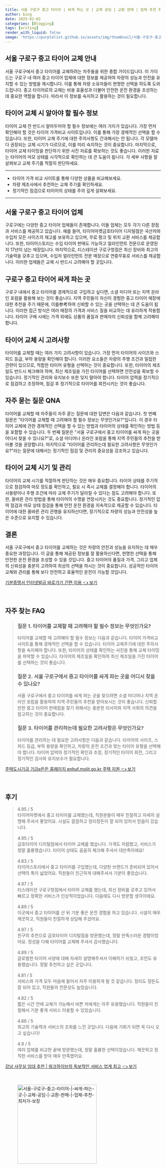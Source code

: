 ```yaml
---
title: 서울 구로구 중고 타이어 | 싸게 파는 곳 | 교체 공임 | 교환 판매 | 업체 추천 최저가 보장
author: bing
date: 2025-02-02
categories: [Blogging]
tags: [writing]
render_with_liquid: false
image: 'https://purplelist.github.io/assets/img/thumbnail/서울-구로구-중고-타이어-|-싸게-파는-곳-|-교체-공임-|-교환-판매-|-업체-추천-최저가-보장.webp'
---
```



<h2 id='중고 타이어 교체 안내'>서울 구로구 중고 타이어 교체 안내</h2>

<p>서울 구로구에서 중고 타이어를 교체하려는 차주들을 위한 종합 가이드입니다. 이 가이드는 구로구 내 여러 중고 타이어 업체에 대한 정보를 제공하여 차량의 성능과 안전을 유지할 수 있는 방법을 제시합니다. 이를 통해 차량 소유자들이 현명한 선택을 하도록 도와드립니다. 중고 타이어로의 교체는 비용 효율성과 더불어 안전한 운전 환경을 조성하는 데 중요한 역할을 합니다. 따라서 이 정보를 숙지하고 활용하는 것이 필요합니다.</p>

<h2 id='타이어 교체 시 알아야 할 필수 정보'>타이어 교체 시 알아야 할 필수 정보</h2>

<p>타이어 교체 전 반드시 알아두어야 할 필수 정보에는 여러 가지가 있습니다. 가장 먼저 확인해야 할 것은 타이어 가격비교 사이트입니다. 이를 통해 가장 경제적인 선택을 할 수 있습니다. 또한, 타이어 교체 주기에 대한 주의사항도 간과해서는 안 됩니다. 각 모델마다 권장되는 교체 시기가 다르므로, 이를 미리 숙지하는 것이 중요합니다. 마지막으로, 타이어 교체 타이밍을 판단하기 위한 사진 자료를 확보하는 것도 좋습니다. 이러한 자료는 타이어의 마모 상태를 시각적으로 확인하는 데 큰 도움이 됩니다. 각 세부 사항을 잘 살펴보고 교체 주기를 적절히 판단하세요.</p>

<hr />

<ul>
    <li>타이어 가격 비교 사이트를 통해 다양한 상품을 비교해보세요.</li>
    <li>차량 제조사에서 추천하는 교체 주기를 확인하세요.</li>
    <li>정기적인 점검으로 타이어의 상태를 주의 깊게 살펴보세요.</li>
</ul>

<hr />

<h2 id='서울 구로구 중고 타이어 업체'>서울 구로구 중고 타이어 업체</h2>

<p>구로구에는 다양한 중고 타이어 업체들이 존재합니다. 이들 업체는 모두 각기 다른 장점과 서비스를 제공하고 있습니다. 예를 들어, 타이어마켓금호타이어 디지털점은 국산차와 수입차 모든 사이즈의 재고를 보유하고 있으며, 무료 펑크 및 위치 교환 서비스를 제공합니다. 또한, 타이어스토리는 수입 타이어 판매도 가능하고 얼라인먼트 전문으로 운영된 지 17년이 넘는 매장입니다. 마지막으로, 티스테이션 구로구청점은 최신 장비와 최고의 기술력을 갖추고 있으며, 수입차 얼라인먼트 전문 매장으로 연중무휴로 서비스를 제공합니다. 이러한 업체들은 교체 시 반드시 고려해야 할 곳입니다.</p>

<h2 id='구로구 중고 타이어 싸게 파는 곳'>구로구 중고 타이어 싸게 파는 곳</h2>

<p>구로구 내에서 중고 타이어를 경제적으로 구입하고 싶다면, 소셜 미디어 또는 지역 온라인 포럼을 활용해 보는 것이 좋습니다. 지역 주민들이 자신이 경험한 중고 타이어 매장에 대한 추천을 주기 때문에, 이를参考하여 신뢰할 수 있는 곳을 선택하는 데 큰 도움이 됩니다. 이러한 접근 방식은 여러 매장의 가격과 서비스 질을 비교하는 데 유리하게 작용합니다. 타이어 구매 시에는 가격 외에도 상품의 품질과 판매자의 신뢰성을 함께 고려해야 합니다.</p>

<h2 id='타이어 교체 시 고려사항'>타이어 교체 시 고려사항</h2>

<p>타이어를 교체할 때는 여러 가지 고려사항이 있습니다. 가장 먼저 타이어의 사이즈와 스피드 등급, 부하 용량을 확인해야 합니다. 이러한 요소들은 차량의 주행 조건과 밀접한 관련이 있으므로, 적합한 타이어 유형을 선택하는 것이 중요합니다. 또한, 타이어의 제조일도 반드시 체크해야 하며, 최신 제조일을 가진 타이어를 선택하면 안전성을 확보할 수 있습니다. 정기적인 관리와 유지보수 또한 잊지 말아야 합니다. 타이어 압력을 정기적으로 점검하고 조정하며, 점검 후 정기적으로 타이어를 회전시키는 것이 좋습니다.</p>

<h2 id='자주 묻는 질문 QNA'>자주 묻는 질문 QNA</h2>

<p>타이어를 교체할 때 차주들이 자주 묻는 질문에 대한 답변은 다음과 같습니다. 첫 번째 질문은 "타이어를 교체할 때 고려해야 할 필수 정보는 무엇인가요?"입니다. 이 경우 타이어 교체에 관한 경제적인 선택을 할 수 있는 방법과 타이어의 상태를 확인하는 방법 등을 포함할 수 있습니다. 두 번째 질문은 "서울 구로구에서 중고 타이어를 싸게 파는 곳을 어디서 찾을 수 있나요?"로, 소셜 미디어나 온라인 포럼을 통해 지역 주민들의 추천을 받아볼 것을 권장합니다. 마지막으로 "타이어를 관리하는데 필요한 고려사항은 무엇인가요?"라는 질문에 대해서는 정기적인 점검 및 관리의 중요성을 강조하고 있습니다.</p>

<h2 id='타이어 교체 시기 및 관리'>타이어 교체 시기 및 관리</h2>

<p>타이어의 교체 시기를 적절하게 판단하는 것은 매우 중요합니다. 타이어 상태를 주기적으로 점검하여 마모 정도를 확인하고, 필요 시 즉시 교체를 결정해야 합니다. 타이어의 사용량이나 주행 조건에 따라 교체 주기가 달라질 수 있다는 점도 고려해야 합니다. 또한, 올바른 관리 방법을 통해 타이어의 수명을 연장시키는 것도 중요합니다. 정기적인 압력 점검과 마모 상태 점검을 통해 안전 운전 환경을 지속적으로 제공할 수 있습니다. 타이어에 대한 올바른 관리 관행을 유지하신다면, 장기적으로 차량의 성능과 안전성을 높은 수준으로 유지할 수 있습니다.</p>

<h2 id='결론'>결론</h2>

<p>서울 구로구에서 중고 타이어를 교체하는 것은 차량의 안전과 성능을 유지하는 데 매우 중요한 과정입니다. 이 글을 통해 제공된 정보를 잘 활용하신다면, 현명한 선택을 통해 안전한 운전 환경을 조성할 수 있을 것입니다. 중고 타이어의 품질과 가격, 그리고 업체의 신뢰성을 충분히 고려하여 최상의 선택을 하시는 것이 중요합니다. 성공적인 타이어 교체와 관리를 통해 보다 안전하고 효율적인 운전이 가능할 것입니다.</p>


<p><a class="click-button" title="기본증명서 인터넷발급 바로가기 간편 이용" href="https://purplelist.github.io/posts/%EA%B8%B0%EB%B3%B8%EC%A6%9D%EB%AA%85%EC%84%9C-%EC%9D%B8%ED%84%B0%EB%84%B7%EB%B0%9C%EA%B8%89-%EB%B0%94%EB%A1%9C%EA%B0%80%EA%B8%B0-%EA%B0%84%ED%8E%B8-%EC%9D%B4%EC%9A%A9/" rel="dofollow">기본증명서 인터넷발급 바로가기 간편 이용 👈 보기</a></p><br>
<h2 id='자주_찾는_FAQ'>자주 찾는 FAQ</h2>
<div itemscope="" itemtype="https://schema.org/FAQPage"> 
<blockquote> 
<div itemscope="" itemprop="mainEntity" itemtype="https://schema.org/Question"> 
<h3 itemprop="name">질문 1. 타이어를 교체할 때 고려해야 할 필수 정보는 무엇인가요?</h3> 
<div itemscope="" itemprop="acceptedAnswer" itemtype="https://schema.org/Answer"> 
<span itemprop="text"> 
<p>타이어를 교체할 때 고려해야 할 필수 정보는 다음과 같습니다. 타이어 가격비교 사이트를 통해 경제적인 선택을 할 수 있습니다. 타이어 교체주기에 대한 주의사항을 숙지해야 합니다. 또한, 타이어의 상태를 확인하는 사진을 통해 교체 타이밍을 파악할 수 있습니다. 타이어의 제조일을 확인하여 최신 제조일을 가진 타이어를 선택하는 것이 좋습니다.</p> 
</span> 
</div> 
</div> 

<div itemscope="" itemprop="mainEntity" itemtype="https://schema.org/Question"> 
<h3 itemprop="name">질문 2. 서울 구로구에서 중고 타이어를 싸게 파는 곳을 어디서 찾을 수 있나요?</h3> 
<div itemscope="" itemprop="acceptedAnswer" itemtype="https://schema.org/Answer"> 
<span itemprop="text"> 
<p>서울 구로구에서 중고 타이어를 싸게 파는 곳을 찾으려면 소셜 미디어나 지역 온라인 포럼을 활용하여 지역 주민들의 추천을 받아보시는 것이 좋습니다. 신뢰할 만한 중고 타이어 판매점을 찾기 위해서는 충분한 리서치와 지역 사회의 의견을 참고하는 것이 중요합니다.</p> 
</span> 
</div> 
</div> 

<div itemscope="" itemprop="mainEntity" itemtype="https://schema.org/Question"> 
<h3 itemprop="name">질문 3. 타이어를 관리하는데 필요한 고려사항은 무엇인가요?</h3> 
<div itemscope="" itemprop="acceptedAnswer" itemtype="https://schema.org/Answer"> 
<span itemprop="text"> 
<p>타이어를 관리하는 데 필요한 고려사항은 다음과 같습니다. 타이어의 사이즈, 스피드 등급, 부하 용량을 확인하고, 차량의 운전 조건과 맞는 타이어 유형을 선택해야 합니다. 타이어 압력의 정기적인 확인과 조정, 정기적인 타이어 회전, 그리고 정기적인 검사와 유지보수가 필요합니다.</p> 
</span> 
</div> 
</div> 
</blockquote> 
</div>
<p><a class="click-button" title="주택도시기금 기금e든든 홈페이지 enhuf.molit.go.kr 주택 지원" href="https://purplelist.github.io/posts/%EC%A3%BC%ED%83%9D%EB%8F%84%EC%8B%9C%EA%B8%B0%EA%B8%88-%EA%B8%B0%EA%B8%88e%EB%93%A0%EB%93%A0-%ED%99%88%ED%8E%98%EC%9D%B4%EC%A7%80-enhuf.molit.go.kr-%EC%A3%BC%ED%83%9D-%EC%A7%80%EC%9B%90/" rel="dofollow">주택도시기금 기금e든든 홈페이지 enhuf.molit.go.kr 주택 지원 👈 보기</a></p><br>
<h2 id='후기'>후기</h2>
<div itemscope itemtype="https://schema.org/Product">
  <blockquote>
  <div itemprop="review" itemscope itemtype="https://schema.org/Review">
      <div itemprop="reviewRating" itemscope itemtype="https://schema.org/Rating"> <span itemprop="ratingValue">4.95</span> / <span itemprop="bestRating">5</span> </div>
      <span itemprop="reviewBody">타이어마켓에서 중고 타이어를 교체했는데, 직원분들이 매우 친절하고 자세히 설명해 주셔서 좋았어요. 시설도 깔끔하고 정리정돈이 잘 되어 있어서 믿음이 갔습니다.</span>
  </div>
  <br>
  <div itemprop="review" itemscope itemtype="https://schema.org/Review">
      <div itemprop="reviewRating" itemscope itemtype="https://schema.org/Rating"> <span itemprop="ratingValue">4.95</span> / <span itemprop="bestRating">5</span> </div>
      <span itemprop="reviewBody">금호타이어 디지털점에서 타이어 교체를 했습니다. 가격도 저렴했고, 서비스가 정말 훌륭했습니다. 타이어 상태도 꼼꼼히 체크해 주셔서 대만족이에요!</span>
  </div>
  <br>
  <div itemprop="review" itemscope itemtype="https://schema.org/Review">
      <div itemprop="reviewRating" itemscope itemtype="https://schema.org/Rating"> <span itemprop="ratingValue">4.83</span> / <span itemprop="bestRating">5</span> </div>
      <span itemprop="reviewBody">타이어스토리에서 중고 타이어를 구입했는데, 다양한 브랜드가 준비되어 있어서 선택의 폭이 넓었어요. 직원들이 친근하게 대해주셔서 기분이 좋았습니다.</span>
  </div>
  <br>
  <div itemprop="review" itemscope itemtype="https://schema.org/Review">
      <div itemprop="reviewRating" itemscope itemtype="https://schema.org/Rating"> <span itemprop="ratingValue">4.97</span> / <span itemprop="bestRating">5</span> </div>
      <span itemprop="reviewBody">티스테이션 구로구청점에서 타이어 교체를 했는데, 최신 장비를 갖추고 있어서 빠르고 정확한 서비스가 인상적이었습니다. 다음에도 다시 방문할 생각이에요.</span>
  </div>
  <br>
  <div itemprop="review" itemscope itemtype="https://schema.org/Review">
      <div itemprop="reviewRating" itemscope itemtype="https://schema.org/Rating"> <span itemprop="ratingValue">4.89</span> / <span itemprop="bestRating">5</span> </div>
      <span itemprop="reviewBody">이곳에서 중고 타이어를 산 뒤 기분 좋은 운전 경험을 하고 있습니다. 시설이 매우 깨끗하고, 직원들이 친절하게 상담해 주셨어요.</span>
  </div>
  <br>
  <div itemprop="review" itemscope itemtype="https://schema.org/Review">
      <div itemprop="reviewRating" itemscope itemtype="https://schema.org/Rating"> <span itemprop="ratingValue">4.97</span> / <span itemprop="bestRating">5</span> </div>
      <span itemprop="reviewBody">친구의 추천으로 금호타이어 디지털점을 방문했는데, 정말 만족스러운 경험이었어요. 정성을 다해 타이어를 교체해 주셔서 감사했습니다.</span>
  </div>
  <br>
  <div itemprop="review" itemscope itemtype="https://schema.org/Review">
      <div itemprop="reviewRating" itemscope itemtype="https://schema.org/Rating"> <span itemprop="ratingValue">4.89</span> / <span itemprop="bestRating">5</span> </div>
      <span itemprop="reviewBody">글로벌한 타이어 사양에 대해 자세히 설명해주셔서 이해하기 쉬웠고, 조언도 유용했습니다. 정말 추천하고 싶은 곳입니다.</span>
  </div>
  <br>
  <div itemprop="review" itemscope itemtype="https://schema.org/Review">
      <div itemprop="reviewRating" itemscope itemtype="https://schema.org/Rating"> <span itemprop="ratingValue">4.81</span> / <span itemprop="bestRating">5</span> </div>
      <span itemprop="reviewBody">서비스와 가격 모두 마음에 들어서 자주 이용하게 될 것 같습니다. 정리도 정돈도 잘 되어 있고, 직원들의 전문성도 높았습니다.</span>
  </div>
  <br>
  <div itemprop="review" itemscope itemtype="https://schema.org/Review">
      <div itemprop="reviewRating" itemscope itemtype="https://schema.org/Rating"> <span itemprop="ratingValue">4.82</span> / <span itemprop="bestRating">5</span> </div>
      <span itemprop="reviewBody">짧은 시간 안에 교체가 가능해서 바쁜 저에게는 아주 유용했습니다. 직원들이 친절해서 기분 좋게 서비스 이용할 수 있었습니다.</span>
  </div>
  <br>
  <div itemprop="review" itemscope itemtype="https://schema.org/Review">
      <div itemprop="reviewRating" itemscope itemtype="https://schema.org/Rating"> <span itemprop="ratingValue">4.86</span> / <span itemprop="bestRating">5</span> </div>
      <span itemprop="reviewBody">최고의 기술력과 서비스의 조화를 느낀 곳입니다. 다음에 기회가 되면 꼭 다시 오고 싶습니다!</span>
  </div>
  <br>
  <div itemprop="review" itemscope itemtype="https://schema.org/Review">
      <div itemprop="reviewRating" itemscope itemtype="https://schema.org/Rating"> <span itemprop="ratingValue">4.9</span> / <span itemprop="bestRating">5</span> </div>
      <span itemprop="reviewBody">여러 업체를 비교한 끝에 방문했는데, 정말 훌륭한 선택이었습니다. 깨끗하고 정직한 서비스를 받아 매우 만족했어요.</span>
  </div>
  </blockquote>
</div>
<p><a class="click-button" title="강남 사무실 임대 추천 | 워크하이브의 독보적인 서비스 업계 최고" href="https://purplelist.github.io/posts/%EA%B0%95%EB%82%A8-%EC%82%AC%EB%AC%B4%EC%8B%A4-%EC%9E%84%EB%8C%80-%EC%B6%94%EC%B2%9C-%EC%9B%8C%ED%81%AC%ED%95%98%EC%9D%B4%EB%B8%8C%EC%9D%98-%EB%8F%85%EB%B3%B4%EC%A0%81%EC%9D%B8-%EC%84%9C%EB%B9%84%EC%8A%A4-%EC%97%85%EA%B3%84-%EC%B5%9C%EA%B3%A0/" rel="dofollow">강남 사무실 임대 추천 | 워크하이브의 독보적인 서비스 업계 최고 👈 보기</a></p><br>
<figure class="image"><img src="https://purplelist.github.io/assets/img/thumbnail/서울-구로구-중고-타이어-|-싸게-파는-곳-|-교체-공임-|-교환-판매-|-업체-추천-최저가-보장.webp" alt="서울-구로구-중고-타이어-|-싸게-파는-곳-|-교체-공임-|-교환-판매-|-업체-추천-최저가-보장" width="256" height="256"></figure>